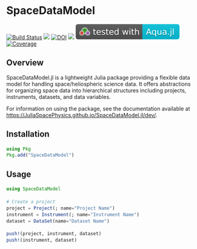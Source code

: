 # SpaceDataModel

[![Build Status](https://github.com/JuliaSpacePhysics/SpaceDataModel.jl/actions/workflows/CI.yml/badge.svg?branch=main)](https://github.com/JuliaSpacePhysics/SpaceDataModel.jl/actions/workflows/CI.yml?query=branch%3Amain)
[![](https://img.shields.io/badge/docs-dev-blue.svg)](https://JuliaSpacePhysics.github.io/SpaceDataModel.jl/dev/)
[![DOI](https://zenodo.org/badge/958430775.svg)](https://doi.org/10.5281/zenodo.15207556)
[![](https://img.shields.io/badge/%F0%9F%9B%A9%EF%B8%8F_tested_with-JET.jl-233f9a)](https://github.com/aviatesk/JET.jl)
[![Aqua QA](https://raw.githubusercontent.com/JuliaTesting/Aqua.jl/master/badge.svg)](https://github.com/JuliaTesting/Aqua.jl)
[![Coverage](https://codecov.io/gh/JuliaSpacePhysics/SpaceDataModel.jl/branch/main/graph/badge.svg)](https://codecov.io/gh/JuliaSpacePhysics/SpaceDataModel.jl)

## Overview

SpaceDataModel.jl is a lightweight Julia package providing a flexible data model for handling space/heliospheric science data. It offers abstractions for organizing space data into hierarchical structures including projects, instruments, datasets, and data variables.

For information on using the package, see the documentation available at https://JuliaSpacePhysics.github.io/SpaceDataModel.jl/dev/.

## Installation

```julia
using Pkg
Pkg.add("SpaceDataModel")
```

## Usage

```julia
using SpaceDataModel

# Create a project
project = Project(; name="Project Name")
instrument = Instrument(; name="Instrument Name")
dataset = DataSet(name="Dataset Name")

push!(project, instrument, dataset)
push!(instrument, dataset)
```
